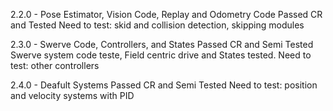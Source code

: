 2.2.0 - Pose Estimator, Vision Code, Replay and Odometry Code
Passed CR and Tested 
Need to test: skid and collision detection, skipping modules

2.3.0 - Swerve Code, Controllers, and States 
Passed CR and Semi Tested
Swerve system code teste, Field centric drive and States tested.
Need to test: other controllers

2.4.0 - Deafult Systems
Passed CR and Semi Tested
Need to test: position and velocity systems with PID